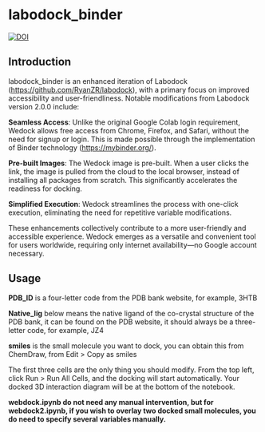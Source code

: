 # labodock_binder
[![DOI](https://zenodo.org/badge/DOI/10.5281/zenodo.10202646.svg)](https://doi.org/10.5281/zenodo.10202646)

## Introduction
labodock_binder is an enhanced iteration of Labodock (https://github.com/RyanZR/labodock), with a primary focus on improved accessibility and user-friendliness. Notable modifications from Labodock version 2.0.0 include:

**Seamless Access**: Unlike the original Google Colab login requirement, Wedock allows free access from Chrome, Firefox, and Safari, without the need for signup or login. This is made possible through the implementation of Binder technology (https://mybinder.org/).

**Pre-built Images**: The Wedock image is pre-built. When a user clicks the link, the image is pulled from the cloud to the local browser, instead of installing all packages from scratch. This significantly accelerates the readiness for docking.

**Simplified Execution**: Wedock streamlines the process with one-click execution, eliminating the need for repetitive variable modifications.

These enhancements collectively contribute to a more user-friendly and accessible experience. Wedock emerges as a versatile and convenient tool for users worldwide, requiring only internet availability—no Google account necessary.

## Usage
**PDB_ID** is a four-letter code from the PDB bank website, for example, 3HTB

**Native_lig** below means the native ligand of the co-crystal structure of the PDB bank, it can be found on the PDB website, it should always be a three-letter code, for example, JZ4

**smiles** is the small molecule you want to dock, you can obtain this from ChemDraw, from Edit > Copy as smiles

The first three cells are the only thing you should modify. From the top left, click Run > Run All Cells, and the docking will start automatically. Your docked 3D interaction diagram will be at the bottom of the notebook.

**webdock.ipynb do not need any manual intervention, but for webdock2.ipynb, if you wish to overlay two docked small molecules, you do need to specify several variables manually.**
